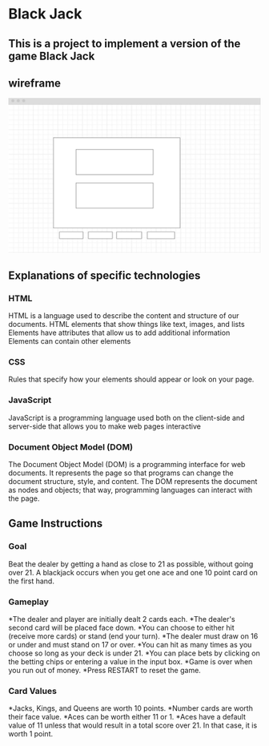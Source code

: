 # Black Jack
## This is a project to implement a version of the game Black Jack
## wireframe
![alt text](https://github.com/jsnmui/blackjackthegame/blob/main/wireframe.jpg  "wire frame")
 

## Explanations of specific technologies 
### HTML 
HTML is a language used to describe the content and structure of our documents. 
HTML elements that show things like text, images, and lists
Elements have attributes that allow us to add additional information
Elements can contain other elements

### CSS
Rules that specify how your elements should appear or look on your page.

### JavaScript 
JavaScript is a programming language used both on the client-side and server-side that allows you to make web pages interactive

### Document Object Model (DOM)
The Document Object Model (DOM) is a programming interface for web documents. It represents the page so that programs can change the document structure, style, and content. The DOM represents the document as nodes and objects; that way, programming languages can interact with the page.

## Game Instructions
### Goal
 Beat the dealer by getting a hand as close to 21 as possible, without going over 21. A blackjack occurs when you get one ace and one 10 point card on the first hand.

### Gameplay

*The dealer and player are initially dealt 2 cards each.
*The dealer's second card will be placed face down.
*You can choose to either hit (receive more cards) or stand (end your turn).
*The dealer must draw on 16 or under and must stand on 17 or over.
*You can hit as many times as you choose so long as your deck is under 21.
*You can place bets by clicking on the betting chips or entering a value in the input box.
*Game is over when you run out of money.
*Press RESTART to reset the game.
### Card Values

*Jacks, Kings, and Queens are worth 10 points.
*Number cards are worth their face value.
*Aces can be worth either 11 or 1.
*Aces have a default value of 11 unless that would result in a total score over 21. In that case, it is worth 1 point.


